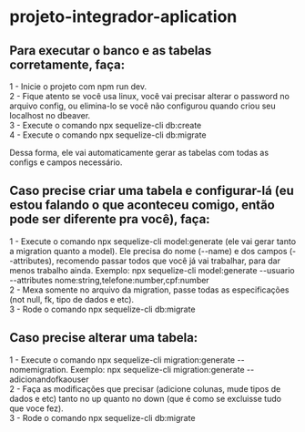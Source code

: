 # projeto-integrador-aplication

## Para executar o banco e as tabelas corretamente, faça: 
1 - Inicie o projeto com npm run dev. <br>
2 - Fique atento se você usa linux, você vai precisar alterar o password no arquivo config, ou elimina-lo se você não configurou quando criou seu localhost no dbeaver.<br>
3 - Execute o comando npx sequelize-cli db:create <br>
4 - Execute o comando npx sequelize-cli db:migrate <br>

Dessa forma, ele vai automaticamente gerar as tabelas com todas as configs e campos necessário. <br>
## Caso precise criar uma tabela e configurar-lá (eu estou falando o que aconteceu comigo, então pode ser diferente pra você), faça: <br>
1 - Execute o comando npx sequelize-cli model:generate (ele vai gerar tanto a migration quanto a model). Ele precisa do nome (--name) e dos campos (--attributes), recomendo passar todos que você já vai trabalhar, para dar menos trabalho ainda. Exemplo: npx sequelize-cli model:generate --usuario --attributes nome:string,telefone:number,cpf:number <br>
2 - Mexa somente no arquivo da migration, passe todas as especificações (not null, fk, tipo de dados e etc). <br>
3 - Rode o comando npx sequelize-cli db:migrate <br> 

## Caso precise alterar uma tabela: 
1 - Execute o comando npx sequelize-cli migration:generate --nomemigration. Exemplo: npx sequelize-cli migration:generate --adicionandofkaouser  <br>
2 - Faça as modificações que precisar (adicione colunas, mude tipos de dados e etc) tanto no up quanto no down (que é como se excluisse tudo que voce fez). <br>
3 - Rode o comando npx sequelize-cli db:migrate <br>
